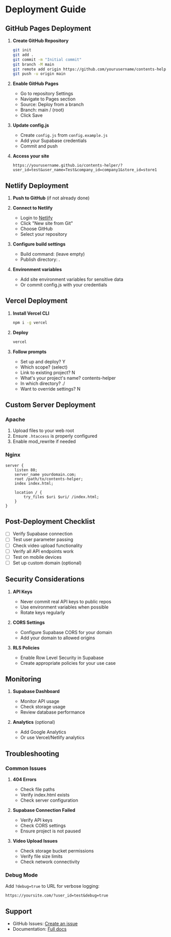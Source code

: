 # Deployment Guide

## GitHub Pages Deployment

1. **Create GitHub Repository**
   ```bash
   git init
   git add .
   git commit -m "Initial commit"
   git branch -M main
   git remote add origin https://github.com/yourusername/contents-helper.git
   git push -u origin main
   ```

2. **Enable GitHub Pages**
   - Go to repository Settings
   - Navigate to Pages section
   - Source: Deploy from a branch
   - Branch: main / (root)
   - Click Save

3. **Update config.js**
   - Create `config.js` from `config.example.js`
   - Add your Supabase credentials
   - Commit and push

4. **Access your site**
   ```
   https://yourusername.github.io/contents-helper/?user_id=test&user_name=Test&company_id=company1&store_id=store1
   ```

## Netlify Deployment

1. **Push to GitHub** (if not already done)

2. **Connect to Netlify**
   - Login to [Netlify](https://www.netlify.com)
   - Click "New site from Git"
   - Choose GitHub
   - Select your repository

3. **Configure build settings**
   - Build command: (leave empty)
   - Publish directory: .

4. **Environment variables**
   - Add site environment variables for sensitive data
   - Or commit config.js with your credentials

## Vercel Deployment

1. **Install Vercel CLI**
   ```bash
   npm i -g vercel
   ```

2. **Deploy**
   ```bash
   vercel
   ```

3. **Follow prompts**
   - Set up and deploy? Y
   - Which scope? (select)
   - Link to existing project? N
   - What's your project's name? contents-helper
   - In which directory? ./
   - Want to override settings? N

## Custom Server Deployment

### Apache
1. Upload files to your web root
2. Ensure `.htaccess` is properly configured
3. Enable mod_rewrite if needed

### Nginx
```nginx
server {
    listen 80;
    server_name yourdomain.com;
    root /path/to/contents-helper;
    index index.html;
    
    location / {
        try_files $uri $uri/ /index.html;
    }
}
```

## Post-Deployment Checklist

- [ ] Verify Supabase connection
- [ ] Test user parameter passing
- [ ] Check video upload functionality
- [ ] Verify all API endpoints work
- [ ] Test on mobile devices
- [ ] Set up custom domain (optional)

## Security Considerations

1. **API Keys**
   - Never commit real API keys to public repos
   - Use environment variables when possible
   - Rotate keys regularly

2. **CORS Settings**
   - Configure Supabase CORS for your domain
   - Add your domain to allowed origins

3. **RLS Policies**
   - Enable Row Level Security in Supabase
   - Create appropriate policies for your use case

## Monitoring

1. **Supabase Dashboard**
   - Monitor API usage
   - Check storage usage
   - Review database performance

2. **Analytics** (optional)
   - Add Google Analytics
   - Or use Vercel/Netlify analytics

## Troubleshooting

### Common Issues

1. **404 Errors**
   - Check file paths
   - Verify index.html exists
   - Check server configuration

2. **Supabase Connection Failed**
   - Verify API keys
   - Check CORS settings
   - Ensure project is not paused

3. **Video Upload Issues**
   - Check storage bucket permissions
   - Verify file size limits
   - Check network connectivity

### Debug Mode

Add `?debug=true` to URL for verbose logging:
```
https://yoursite.com/?user_id=test&debug=true
```

## Support

- GitHub Issues: [Create an issue](https://github.com/yourusername/contents-helper/issues)
- Documentation: [Full docs](docs/README.md)
